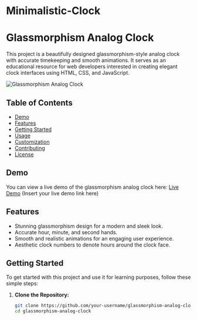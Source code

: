 # Minimalistic-Clock
# Glassmorphism Analog Clock

This project is a beautifully designed glassmorphism-style analog clock with accurate timekeeping and smooth animations. It serves as an educational resource for web developers interested in creating elegant clock interfaces using HTML, CSS, and JavaScript.

![Glassmorphism Analog Clock](demo.gif)

## Table of Contents

- [Demo](#demo)
- [Features](#features)
- [Getting Started](#getting-started)
- [Usage](#usage)
- [Customization](#customization)
- [Contributing](#contributing)
- [License](#license)

## Demo

You can view a live demo of the glassmorphism analog clock here: [Live Demo](#) (Insert your live demo link here)

## Features

- Stunning glassmorphism design for a modern and sleek look.
- Accurate hour, minute, and second hands.
- Smooth and realistic animations for an engaging user experience.
- Aesthetic clock numbers to denote hours around the clock face.

## Getting Started

To get started with this project and use it for learning purposes, follow these simple steps:

1. **Clone the Repository:**

   ```bash
   git clone https://github.com/your-username/glassmorphism-analog-clock.git
   cd glassmorphism-analog-clock
